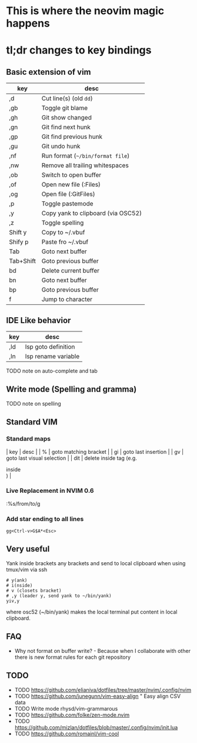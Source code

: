 # This is where the neovim magic happens

# tl;dr changes to key bindings

## Basic extension of vim

| key | desc |
|---|---|
| ,d | Cut line(s) (old `dd`) |
| ,gb | Toggle git blame |
| ,gh | Git show changed |
| ,gn | Git find next hunk |
| ,gp | Git find previous hunk |
| ,gu | Git undo hunk |
| ,nf | Run format (`~/bin/format file`) |
| ,nw | Remove all trailing whitespaces |
| ,ob | Switch to open buffer |
| ,of | Open new file (:Files) |
| ,og | Open file (:GitFiles) |
| ,p | Toggle pastemode |
| ,y | Copy yank to clipboard (via OSC52) |
| ,z | Toggle spelling |
| Shift y | Copy to ~/.vbuf |
| Shify p | Paste fro ~/.vbuf |
| Tab | Goto next buffer |
| Tab+Shift | Goto previous buffer |
| bd | Delete current buffer |
| bn | Goto next buffer |
| bp | Goto previous buffer |
| f | Jump to character |

## IDE Like behavior

| key | desc |
|---|---|
| ,ld | lsp goto definition |
| ,ln | lsp rename variable |


TODO note on auto-complete and tab

## Write mode (Spelling and gramma)

TODO note on spelling

## Standard VIM

### Standard maps

| key | desc |
| % | goto matching bracket |
| gi | goto last insertion |
| gv | goto last visual selection |
| dit | delete inside tag (e.g. <div>inside</div>) |

### Live Replacement in NVIM 0.6

:%s/from/to/g

### Add star ending to all lines

    gg<Ctrl-v>G$A*<Esc>

## Very useful

Yank inside brackets any brackets and send to local clipboard when using tmux/vim via ssh

    # y(ank)
    # i(nside)
    # v (closets bracket)
    # ,y (leader y, send yank to ~/bin/yank)
    yiv,y

where osc52 (~/bin/yank) makes the local terminal put content in local clipboard.

## FAQ

- Why not format on buffer write? - Because when I collaborate with other there
  is new format rules for each git repository

## TODO

- TODO https://github.com/elianiva/dotfiles/tree/master/nvim/.config/nvim
- TODO https://github.com/junegunn/vim-easy-align " Easy align CSV data
- TODO Write mode rhysd/vim-grammarous
- TODO https://github.com/folke/zen-mode.nvim
- TODO https://github.com/mizlan/dotfiles/blob/master/.config/nvim/init.lua
- TODO https://github.com/romainl/vim-cool
